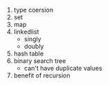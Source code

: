 1. type coersion
   <br>
1. set
   <br>
1. map
   <br>
1. linkedlist
   - singly
   - doubly
1. hash table
   <br>
1. binary search tree
   - can't have duplicate values
     <br>
1. benefit of recursion
